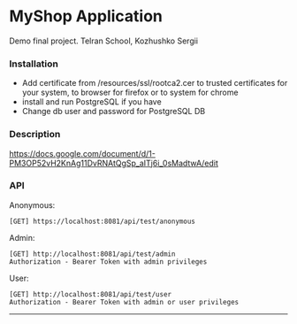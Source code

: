 # MyShop Application

Demo final project. Telran School, Kozhushko Sergii

### Installation
- Add certificate from /resources/ssl/rootca2.cer to trusted certificates
for your system, to browser for firefox or to system for chrome
- install and run PostgreSQL if you have
- Change db user and password for PostgreSQL DB

### Description
https://docs.google.com/document/d/1-PM3OP52vH2KnAg11DvRNAtQgSp_aITj6i_0sMadtwA/edit
### API
Anonymous:
```
[GET] https://localhost:8081/api/test/anonymous
```
Admin:
```
[GET] http://localhost:8081/api/test/admin
Authorization - Bearer Token with admin privileges
```
User:
```
[GET] http://localhost:8081/api/test/user
Authorization - Bearer Token with admin or user privileges
```

<hr>
<br>

